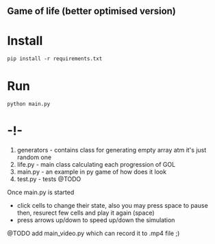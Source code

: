 ## Game of life (better optimised version) 

# Install
`pip install -r requirements.txt`

# Run
`python main.py`


# -!-

1. generators - contains class for generating empty array atm it's just random one
2. life.py - main class calculating each progression of GOL
3. main.py - an example in py game of how does it look
4. test.py - tests @TODO

Once main.py is started 
- click cells to change their state, also you may press space to pause then, resurect few cells and play it again (space)
- press arrows up/down to speed up/down the simulation


@TODO add main_video.py which can record it to .mp4 file ;)